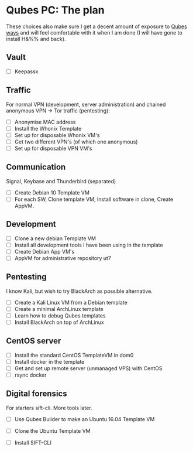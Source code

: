 # Qubes PC: The plan

These choices also make sure I get a decent amount of exposure to [Qubes ways](https://www.qubes-os.org/doc/) and will feel comfortable with it when I am done (I will have gone to install H&%% and back).

## Vault

- [ ] Keepassx

## Traffic

For normal VPN (development, server administration) and chained anonymous VPN -> Tor traffic (pentesting):

- [ ] Anonymise MAC address
- [ ] Install the Whonix Template
- [ ] Set up for disposable Whonix VM's
- [ ] Get two different VPN's (of which one anonymous)
- [ ] Set up for disposable VPN VM's

## Communication

Signal, Keybase and Thunderbird (separated)

- [ ] Create Debian 10 Template VM
- [ ] For each SW, Clone template VM, Install software in clone, Create AppVM.

## Development

- [ ] Clone a new debian Template VM
- [ ] Install all development tools I have been using in the template 
- [ ] Create Debian App VM's 
- [ ] AppVM for administrative repository ut7

## Pentesting

I know Kali, but wish to try BlackArch as possible alternative.

- [ ] Create a Kali Linux VM from a Debian template
- [ ] Create a minimal ArchLinux template
- [ ] Learn how to debug Qubes templates
- [ ] Install BlackArch on top of ArchLinux

## CentOS server

- [ ] Install the standard CentOS TemplateVM in dom0
- [ ] Install docker in the template
- [ ] Get and set up remote server (unmanaged VPS) with CentOS
- [ ] rsync docker

## Digital forensics

For starters sift-cli. More tools later.

- [ ] Use Qubes Builder to make an Ubuntu 16.04 Template VM
- [ ] Clone the Ubuntu Template VM
- [ ] Install SIFT-CLI



